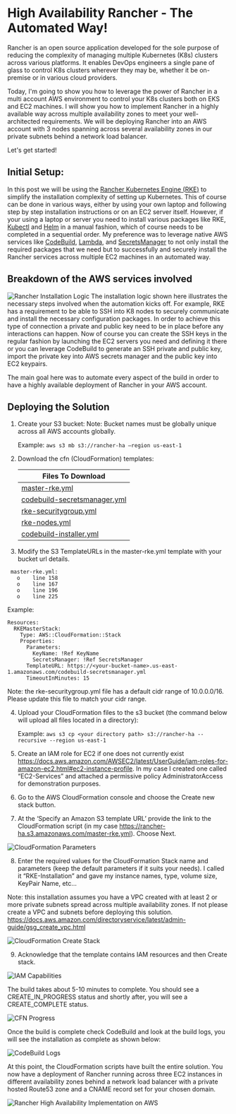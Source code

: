 # High Availability Rancher - The Automated Way!

Rancher is an open source application developed for the sole purpose of reducing the complexity of managing multiple Kubernetes (K8s) clusters across various platforms. It enables DevOps engineers a single pane of glass to control K8s clusters wherever they may be, whether it be on-premise or in various cloud providers.

Today, I'm going to show you how to leverage the power of Rancher in a multi account AWS environment to control your K8s clusters both on EKS and EC2 machines. I will show you how to implement Rancher in a highly available way across multiple availability zones to meet your well-architected requirements. We will be deploying Rancher into an AWS account with 3 nodes spanning across several availability zones in our private subnets behind a network load balancer.

Let's get started!

## Initial Setup:

In this post we will be using the [Rancher Kubernetes Engine (RKE)](https:/rancher.com/docs/rke/latest/en/) to simplify the installation complexity of setting up Kubernetes. This of course can be done in various ways, either by using your own laptop and following step by step installation instructions or on an EC2 server itself. However, if your using a laptop or server you need to install various packages like RKE, [Kubectl](https:/kubernetes.io/docs/reference/kubectl/overview/) and [Helm](https:/helm.sh/) in a manual fashion, which of course needs to be completed in a sequential order. My preference was to leverage native AWS services like [CodeBuild](https://aws.amazon.com/codebuild/), [Lambda](https://aws.amazon.com/lambda/), and [SecretsManager](https://aws.amazon.com/secrets-manager/) to not only install the required packages that we need but to successfully and securely install the Rancher services across multiple EC2 machines in an automated way. 

## Breakdown of the AWS services involved

![Rancher Installation Logic](./rke-installation-logic.png)
The installation logic shown here illustrates the necessary steps involved when the automation kicks off. For example, RKE has a requirement to be able to SSH into K8 nodes to securely communicate and install the necessary configuration packages. In order to achieve this type of connection a private and public key need to be in place before any interactions can happen. Now of course you can create the SSH keys in the regular fashion by launching the EC2 servers you need and defining it there or you can leverage CodeBuild to generate an SSH private and public key, import the private key into AWS secrets manager and the public key into EC2 keypairs.

The main goal here was to automate every aspect of the build in order to have a highly available deployment of Rancher in your AWS account.

## Deploying the Solution

1) Create your S3 bucket: Note: Bucket names must be globally unique across all AWS accounts globally.

    Example:
    `aws s3 mb s3://rancher-ha –region us-east-1`

2) Download the cfn (CloudFormation) templates:
    
    | Files To Download                                                                                                      |
    | -------------                                                                                                          |
    | [master-rke.yml](https://github.com/kandruch/Rancher-HighAvailability/blob/master/master-rke.yml)                      |
    | [codebuild-secretsmanager.yml](https://github.com/kandruch/Rancher-HighAvailability/blob/master/secretsmanager.yml)    |
    | [rke-securitygroup.yml](https://github.com/kandruch/Rancher-HighAvailability/blob/master/rke-securitygroup.yml)        |
    | [rke-nodes.yml](https://github.com/kandruch/Rancher-HighAvailability/blob/master/rke-nodes.yml)                        |
    | [codebuild-installer.yml](https://github.com/kandruch/Rancher-HighAvailability/blob/master/codebuild-installer.yml)    |

3) Modify the S3 TemplateURLs in the master-rke.yml template with your bucket url details.
``` 
 master-rke.yml:
   o	line 158
   o	line 167
   o	line 196
   o	line 225
 ```
 
 Example:
```
Resources:
  RKEMasterStack:
    Type: AWS::CloudFormation::Stack
    Properties:
      Parameters:
        KeyName: !Ref KeyName
        SecretsManager: !Ref SecretsManager
      TemplateURL: https://<your-bucket-name>.us-east-1.amazonaws.com/codebuild-secretsmanager.yml
      TimeoutInMinutes: 15
```

   Note: the rke-securitygroup.yml file has a default cidr range of 10.0.0.0/16. Please update this file to match your cidr range.

4) Upload your CloudFormation files to the s3 bucket (the command below will upload all files located in a directory):

    Example:
    `aws s3 cp <your directory path> s3://rancher-ha --recursive --region us-east-1`

5) Create an IAM role for EC2 if one does not currently exist https://docs.aws.amazon.com/AWSEC2/latest/UserGuide/iam-roles-for-amazon-ec2.html#ec2-instance-profile. In my case I created one called “EC2-Services” and attached a permissive policy AdministratorAccess for demonstration purposes.

6) Go to the AWS CloudFormation console and choose the Create new stack button.

7) At the ‘Specify an Amazon S3 template URL’ provide the link to the CloudFormation script (in my case https://rancher-ha.s3.amazonaws.com/master-rke.yml). Choose Next.

![CloudFormation Parameters](./cfn-parameters.png)


8) Enter the required values for the CloudFormation Stack name and parameters (keep the default parameters if it suits your needs). I called it “RKE-Installation” and gave my instance names, type, volume size, KeyPair Name, etc… 

Note: this installation assumes you have a VPC created with at least 2 or more private subnets spread across multiple availability zones. If not please create a VPC and subnets before deploying this solution. https://docs.aws.amazon.com/directoryservice/latest/admin-guide/gsg_create_vpc.html

![CloudFormation Create Stack](./cfn-details.png)

9) Acknowledge that the template contains IAM resources and then Create stack.


![IAM Capabilities](./iam-capabilities.png)


   The build takes about 5-10 minutes to complete. You should see a CREATE_IN_PROGRESS status and shortly after, you will see a CREATE_COMPLETE status.

![CFN Progress](./cfn-progress.png)

   Once the build is complete check CodeBuild and look at the build logs, you will see the installation as complete as shown below:

![CodeBuild Logs](./codebuild-buildlogs.png)

At this point, the CloudFormation scripts have built the entire solution. You now have a deployment of Rancher running      across three EC2 instances in different availability zones behind a network load balancer with a private hosted Route53 zone and a CNAME record set for your chosen domain.

![Rancher High Availability Implementation on AWS](./RancherHA.png)
